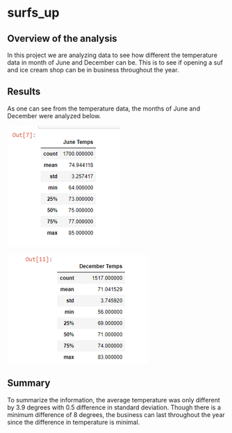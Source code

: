 # surfs_up


## Overview of the analysis

In this project we are analyzing data to see how different the temperature data in month of June and December can be. This is to see if opening a suf and ice cream shop can be in business throughout the year. 


## Results

As one can see from the temperature data, the months of June and December were analyzed below. 

![June_Temp](https://github.com/sangyoo1021/surfs_up/blob/main/June_Temp.png)

![December_Temp](https://github.com/sangyoo1021/surfs_up/blob/main/December_Temp.png)

## Summary

To summarize the information, the average temperature was only different by 3.9 degrees with 0.5 difference in standard deviation. Though there is a minimum difference of 8 degrees, the business can last throughout the year since the difference in temperature is minimal. 
